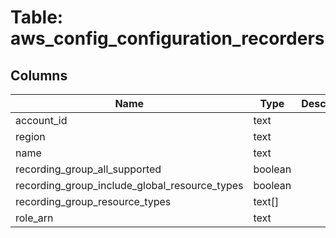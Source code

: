 
# Table: aws_config_configuration_recorders

## Columns
| Name        | Type           | Description  |
| ------------- | ------------- | -----  |
|account_id|text||
|region|text||
|name|text||
|recording_group_all_supported|boolean||
|recording_group_include_global_resource_types|boolean||
|recording_group_resource_types|text[]||
|role_arn|text||
